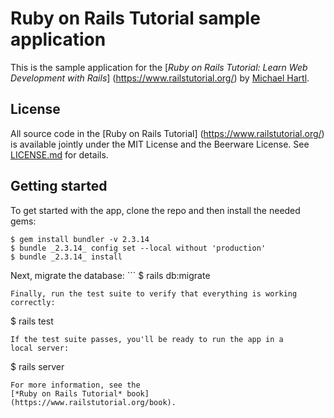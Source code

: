  # Ruby on Rails Tutorial sample application
 
 This is the sample application for the 
 [*Ruby on Rails Tutorial: 
 Learn Web Development with Rails*] 
 (https://www.railstutorial.org/) 
 by [Michael Hartl](https://www.michaelhartl.com/).
 
 ## License
 All source code in the [Ruby on Rails Tutorial] 
 (https://www.railstutorial.org/) is available jointly under the MIT License and the Beerware 
 License. See 
 [LICENSE.md](LICENSE.md) for details.
 
 ## Getting started
 To get started with the app, clone the repo and then install the needed gems:
 ```
 $ gem install bundler -v 2.3.14 
 $ bundle _2.3.14_ config set --local without 'production' 
 $ bundle _2.3.14_ install 
 ```
 
 Next, migrate the database: ``` 
 $ rails db:migrate 
 ```
 Finally, run the test suite to verify that everything is working correctly:
 
 ```
 $ rails test
 ```
 If the test suite passes, you'll be ready to run the app in a
 local server:
 
 ```
 $ rails server 
 ```
 For more information, see the 
 [*Ruby on Rails Tutorial* book] 
 (https://www.railstutorial.org/book).
 